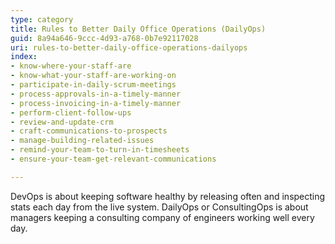 ```yaml
---
type: category
title: Rules to Better Daily Office Operations (DailyOps)
guid: 8a94a646-9ccc-4d93-a768-0b7e92117028
uri: rules-to-better-daily-office-operations-dailyops
index:
- know-where-your-staff-are
- know-what-your-staff-are-working-on
- participate-in-daily-scrum-meetings
- process-approvals-in-a-timely-manner
- process-invoicing-in-a-timely-manner
- perform-client-follow-ups
- review-and-update-crm
- craft-communications-to-prospects
- manage-building-related-issues
- remind-your-team-to-turn-in-timesheets
- ensure-your-team-get-relevant-communications

---
```

DevOps is about keeping software healthy by releasing often and inspecting stats each day from the live system.
DailyOps or ConsultingOps is about managers keeping a consulting company of engineers working well every day.

